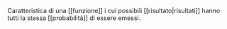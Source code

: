 Caratteristica di una [[funzione]] i cui possibili [[risultato|risultati]] hanno tutti la stessa [[probabilità]] di essere emessi.
